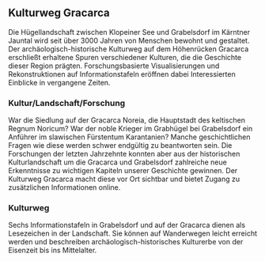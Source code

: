 ## Kulturweg Gracarca
Die Hügellandschaft zwischen Klopeiner See und Grabelsdorf im Kärntner Jauntal wird seit über 3000 Jahren von Menschen bewohnt und gestaltet. 
Der archäologisch-historische Kulturweg auf dem Höhenrücken Gracarca erschließt erhaltene Spuren verschiedener Kulturen, die die Geschichte dieser Region prägten. Forschungsbasierte Visualisierungen und Rekonstruktionen auf Informationstafeln eröffnen dabei Interessierten Einblicke in vergangene Zeiten.

### Kultur/Landschaft/Forschung 
War die Siedlung auf der Gracarca Noreia, die Hauptstadt des keltischen Regnum Noricum? War der noble Krieger im Grabhügel bei Grabelsdorf ein Anführer im slawischen Fürstentum Karantanien? 
Manche geschichtlichen Fragen wie diese werden schwer endgültig zu beantworten sein. Die Forschungen der letzten Jahrzehnte konnten aber aus der historischen Kulturlandschaft um die Gracarca und Grabelsdorf zahlreiche neue Erkenntnisse zu wichtigen Kapiteln unserer Geschichte gewinnen. Der Kulturweg Gracarca macht diese vor Ort sichtbar und bietet Zugang zu zusätzlichen Informationen online.

### Kulturweg
Sechs Informationstafeln in Grabelsdorf und auf der Gracarca dienen als Lesezeichen in der Landschaft. Sie können auf Wanderwegen leicht erreicht werden und beschreiben archäologisch-historisches Kulturerbe von der Eisenzeit bis ins Mittelalter. 
